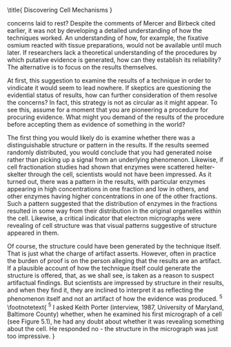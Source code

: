 \title{
Discovering Cell Mechanisms
}

concerns laid to rest? Despite the comments of Mercer and Birbeck cited earlier, it was not by developing a detailed understanding of how the techniques worked. An understanding of how, for example, the fixative osmium reacted with tissue preparations, would not be available until much later. If researchers lack a theoretical understanding of the procedures by which putative evidence is generated, how can they establish its reliability? The alternative is to focus on the results themselves.

At first, this suggestion to examine the results of a technique in order to vindicate it would seem to lead nowhere. If skeptics are questioning the evidential status of results, how can further consideration of them resolve the concerns? In fact, this strategy is not as circular as it might appear. To see this, assume for a moment that you are pioneering a procedure for procuring evidence. What might you demand of the results of the procedure before accepting them as evidence of something in the world?

The first thing you would likely do is examine whether there was a distinguishable structure or pattern in the results. If the results seemed randomly distributed, you would conclude that you had generated noise rather than picking up a signal from an underlying phenomenon. Likewise, if cell fractionation studies had shown that enzymes were scattered helter-skelter through the cell, scientists would not have been impressed. As it turned out, there was a pattern in the results, with particular enzymes appearing in high concentrations in one fraction and low in others, and other enzymes having higher concentrations in one of the other fractions. Such a pattern suggested that the distribution of enzymes in the fractions resulted in some way from their distribution in the original organelles within the cell. Likewise, a critical indicator that electron micrographs were revealing of cell structure was that visual patterns suggestive of structure appeared in them.

Of course, the structure could have been generated by the technique itself. That is just what the charge of artifact asserts. However, often in practice the burden of proof is on the person alleging that the results are an artifact. If a plausible account of how the technique itself could generate the structure is offered, that, as we shall see, is taken as a reason to suspect artifactual findings. But scientists are impressed by structure in their results, and when they find it, they are inclined to interpret it as reflecting the phenomenon itself and not an artifact of how the evidence was produced. ${ }^{5}$
\footnotetext{
${ }^{5}$ I asked Keith Porter (interview, 1987, University of Maryland, Baltimore County) whether, when he examined his first micrograph of a cell (see Figure 5.1), he had any doubt about whether it was revealing something about the cell. He responded no - the structure in the micrograph was just too impressive.
}